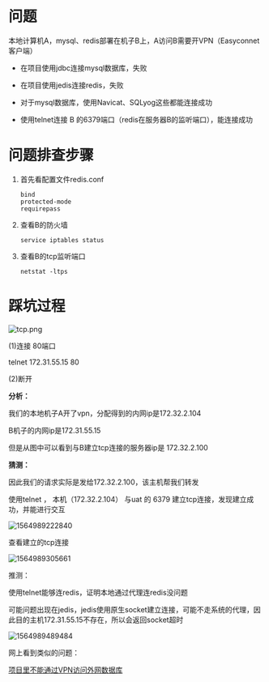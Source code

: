 # 问题

本地计算机A，mysql、redis部署在机子B上，A访问B需要开VPN（Easyconnet客户端）

- 在项目使用jdbc连接mysql数据库，失败
- 在项目使用jedis连接redis，失败

- 对于mysql数据库，使用Navicat、SQLyog这些都能连接成功

- 使用telnet连接 B 的6379端口（redis在服务器B的监听端口），能连接成功

  





# 问题排查步骤

1. 首先看配置文件redis.conf

   ```shell
   bind
   protected-mode
   requirepass 
   ```

2. 查看B的防火墙

   ```shell
   service iptables status
   ```

3. 查看B的tcp监听端口

    ```shell
   netstat -ltps
   ```





# 踩坑过程



![tcp.png](image/tcp.png)

(1)连接 80端口

telnet 172.31.55.15 80

(2)断开

**分析：**

我们的本地机子A开了vpn，分配得到的内网ip是172.32.2.104

B机子的内网ip是172.31.55.15

但是从图中可以看到与B建立tcp连接的服务器ip是 172.32.2.100

**猜测：**

因此我们的请求实际是发给172.32.2.100，该主机帮我们转发







使用telnet ， 本机（172.32.2.104） 与uat 的 6379 建立tcp连接，发现建立成功，并能进行交互

![1564989222840](image/telnet.png)

查看建立的tcp连接

![1564989305661](image/telnet6379.png)





推测：

使用telnet能够连redis，证明本地通过代理连redis没问题

可能问题出现在jedis，jedis使用原生socket建立连接，可能不走系统的代理，因此目的主机172.31.55.15不存在，所以会返回socket超时

![1564989489484](image/jedis_socket_connect.png)





网上看到类似的问题：

[项目里不能通过VPN访问外网数据库](https://blog.csdn.net/u012310865/article/details/80257607)